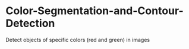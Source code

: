 # Color-Segmentation-and-Contour-Detection
Detect objects of specific colors (red and green) in images
